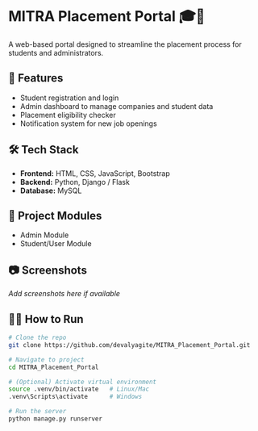 # MITRA Placement Portal 🎓💼

A web-based portal designed to streamline the placement process for students and administrators.

## 🚀 Features

- Student registration and login
- Admin dashboard to manage companies and student data
- Placement eligibility checker
- Notification system for new job openings

## 🛠️ Tech Stack

- **Frontend:** HTML, CSS, JavaScript, Bootstrap
- **Backend:** Python, Django / Flask
- **Database:** MySQL

## 📂 Project Modules

- Admin Module
- Student/User Module

## 📷 Screenshots

_Add screenshots here if available_

## 🧑‍💻 How to Run

```bash
# Clone the repo
git clone https://github.com/devalyagite/MITRA_Placement_Portal.git

# Navigate to project
cd MITRA_Placement_Portal

# (Optional) Activate virtual environment
source .venv/bin/activate   # Linux/Mac
.venv\Scripts\activate      # Windows

# Run the server
python manage.py runserver
